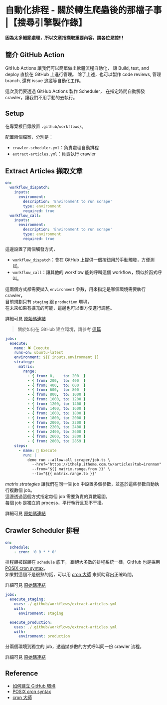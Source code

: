 # 自動化排程 - 關於轉生爬蟲後的那檔子事 |【搜尋引擎製作錄】

**因為太多細節處理，所以文章指擷取重要內容，請各位見諒!!!**

## 簡介 GitHub Action

GitHub Actions 讓我們可以簡單做出軟體流程自動化，
讓 Build, test, and deploy 直接在 GitHub 上進行管理。
除了上述，也可以製作 code reviews, 管理 branch, 還有 issue 追蹤等自動化工作。

這次我們要透過 GitHub Actions 製作 Scheduler，
在指定時間自動觸發 crawler，讓我們不用手動的去執行。

## Setup

在專案根目錄設置 `.github/workflows/`。

配置兩個檔案，分別是：
- `crawler-scheduler.yml`：負責處理自動排程
- `extract-articles.yml`：負責執行 crawler

## Extract Articles 擷取文章

```yaml
on:
  workflow_dispatch:
    inputs:
      environment:
        description: 'Environment to run scrape'
        type: environment
        required: true
  workflow_call:
    inputs:
      environment:
        description: 'Environment to run scrape'
        type: environment
        required: true
```

這邊設置了兩個觸發方式，
- `workflow_dispatch`：會在 GitHub 上提供一個按鈕用於手動觸發，方便測試。
- `workflow_call`：讓其他的 workflow 能夠呼叫這個 workflow，類似於函式呼叫。

這兩個方式都需要拋入 `environment` 參數，用來指定是哪個環境需要執行 crawler，  
目前規劃只有 `staging` 跟 `production` 環境，  
在未來如果有擴充的可能，這邊也可以很方便進行調整。

詳細可見 [原始碼連結][extract-articles-on]

> 關於如何在 GitHub 建立環境，請參考 [這篇][create-env]

```yaml
jobs:
  execute:
    name: 🕷️ Execute
    runs-on: ubuntu-latest
    environment: ${{ inputs.environment }}
    strategy:
      matrix:
        range:
          - { from: 0,    to: 200  }
          - { from: 200,  to: 400  }
          - { from: 400,  to: 600  }
          - { from: 600,  to: 800  }
          - { from: 800,  to: 1000 }
          - { from: 1000, to: 1200 }
          - { from: 1200, to: 1400 }
          - { from: 1400, to: 1600 }
          - { from: 1600, to: 1800 }
          - { from: 1800, to: 2000 }
          - { from: 2000, to: 2200 }
          - { from: 2200, to: 2400 }
          - { from: 2400, to: 2600 }
          - { from: 2600, to: 2800 }
          - { from: 2800, to: 2859 }
    steps:
      - name: 🚀 Execute
        run: |
          deno run --allow-all scraper/job.ts \
            --href="https://ithelp.ithome.com.tw/articles?tab=ironman" \
            --from="${{ matrix.range.from }}" \
            --to="${{ matrix.range.to }}"
```

*matrix strategies* 讓我們在同一個 job 中設置多個參數，並基於這些參數自動執行複數個 job。  
這邊透過這個方式指定每個 job 需要負責的頁數範圍。  
每個 job 是獨立的 process，平行執行且互不干擾。

詳細可見 [原始碼連結][extract-articles-job]

## Crawler Scheduler 排程

```yaml
on:
  schedule:
    - cron: '0 0 * * 0'
```

排程類被歸類在 `schedule` 底下，
跟絕大多數的排程系統一樣，GitHub 也是採用 [POSIX cron syntax][posix-cron-syntax]，  
如果對這個不是很熟的話，可以用 [cron 大師][crontab-guru] 來幫助寫出正確時間。

詳細可見 [原始碼連結][crawler-scheduler-on]

```yaml
jobs:
  execute_staging:
    uses: ./.github/workflows/extract-articles.yml
    with:
      environment: staging

  execute_production:
    uses: ./.github/workflows/extract-articles.yml
    with:
      environment: production
```

分兩個環境到獨立的 job，透過拋參數的方式呼叫同一份 crawler 流程。

詳細可見 [原始碼連結][crawler-scheduler-job]

## Reference

- [如何建立 GitHub 環境][create-env]
- [POSIX cron syntax][posix-cron-syntax]
- [cron 大師][crontab-guru]

[create-env]: https://docs.github.com/en/actions/deployment/targeting-different-environments/using-environments-for-deployment#creating-an-environment
[posix-cron-syntax]: https://pubs.opengroup.org/onlinepubs/9699919799/utilities/crontab.html#tag_20_25_07
[crontab-guru]: https://crontab.guru/


[extract-articles-on]: https://github.com/over-engineering-run/over-engineering/blob/4e9a0fd519dff73cdb3d4a6cec19f461e4bfcf08/.github/workflows/extract-articles.yml#L3
[extract-articles-job]: https://github.com/over-engineering-run/over-engineering/blob/4e9a0fd519dff73cdb3d4a6cec19f461e4bfcf08/.github/workflows/extract-articles.yml#L17
[crawler-scheduler-on]: https://github.com/over-engineering-run/over-engineering/blob/4e9a0fd519dff73cdb3d4a6cec19f461e4bfcf08/.github/workflows/crawler-scheduler.yml#L3
[crawler-scheduler-job]: https://github.com/over-engineering-run/over-engineering/blob/4e9a0fd519dff73cdb3d4a6cec19f461e4bfcf08/.github/workflows/crawler-scheduler.yml#L9